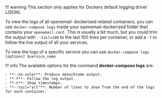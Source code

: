 !!! warning
    This section only applies for Dockers default logging driver (JSON).

To view the logs of all openemail: dockerized related containers, you can use `docker-compose logs` inside your openemail-dockerized folder that contains your `openemail.conf`. This is usually a bit much, but you could trim the output with `--tail=100` to the last 100 lines per container, or add a `-f` to follow the live output of all your services.

To view the logs of a specific service you can use `docker-compose logs [options] $service_name`

!!! info
    The available options for the command **docker-compose logs** are:

    - **--no-color**: Produce monochrome output.
    - **-f**: Follow the log output.
    - **-t**: Show timestamps.
    - **--tail="all"**: Number of lines to show from the end of the logs for each container.
